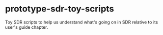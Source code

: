 # prototype-sdr-toy-scripts
Toy SDR scripts to help us understand what's going on in SDR relative to its user's guide chapter.
